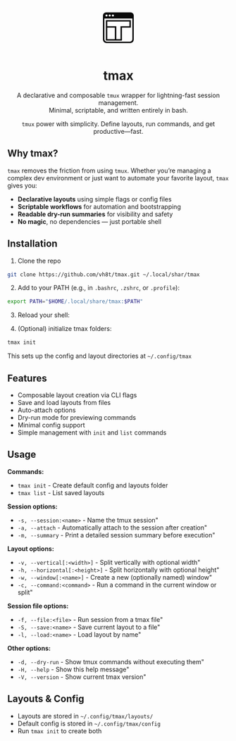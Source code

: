 <p align="center">
  <img src="logo.png" alt="tmax logo" width="100" style="border-radius: 8px;" />
</p>

<h1 align="center">tmax</h1>

<p align="center">
  A declarative and composable <code>tmux</code> wrapper for lightning-fast session management.<br>
  Minimal, scriptable, and written entirely in bash.
</p>

<p align="center">
  <code>tmux</code> power with simplicity. Define layouts, run commands, and get productive—fast.
</p>

## Why tmax?
`tmax` removes the friction from using `tmux`. Whether you’re managing a complex dev environment or just want to automate your favorite layout, `tmax` gives you:
- **Declarative layouts** using simple flags or config files
- **Scriptable workflows** for automation and bootstrapping
- **Readable dry-run summaries** for visibility and safety
- **No magic**, no dependencies — just portable shell

## Installation
1. Clone the repo
```sh
git clone https://github.com/vh8t/tmax.git ~/.local/shar/tmax
```

2. Add to your PATH (e.g., in `.bashrc`, `.zshrc`, or `.profile`):
```sh
export PATH="$HOME/.local/share/tmax:$PATH"
```

3. Reload your shell:

4. (Optional) initialize tmax folders:
```sh
tmax init
```
This sets up the config and layout directories at `~/.config/tmax`

## Features
- Composable layout creation via CLI flags
- Save and load layouts from files
- Auto-attach options
- Dry-run mode for previewing commands
- Minimal config support
- Simple management with `init` and `list` commands

## Usage
**Commands:**
- `tmax init` - Create default config and layouts folder
- `tmax list` - List saved layouts

**Session options:**
- `-s, --session:<name>` - Name the tmux session"
- `-a, --attach` - Automatically attach to the session after creation"
- `-m, --summary` - Print a detailed session summary before execution"

**Layout options:**
- `-v, --vertical[:<width>]` - Split vertically with optional width"
- `-h, --horizontal[:<height>]` - Split horizontally with optional height"
- `-w, --window[:<name>]` - Create a new (optionally named) window"
- `-c, --command:<command>` - Run a command in the current window or split"

**Session file options:**
- `-f, --file:<file>` - Run session from a tmax file"
- `-S, --save:<name>` - Save current layout to a file"
- `-l, --load:<name>` - Load layout by name"

**Other options:**
- `-d, --dry-run` - Show tmux commands without executing them"
- `-H, --help` - Show this help message"
- `-V, --version` - Show current tmax version"

## Layouts & Config
- Layouts are stored in `~/.config/tmax/layouts/`
- Default config is stored in `~/.config/tmax/config`
- Run `tmax init` to create both
